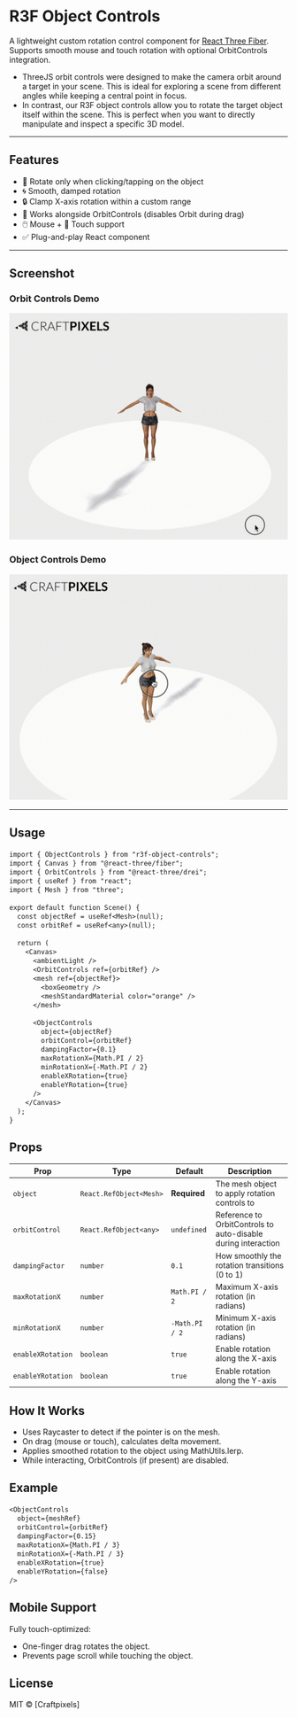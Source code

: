 # R3F Object Controls

A lightweight custom rotation control component for [React Three Fiber](https://github.com/pmndrs/react-three-fiber).  
Supports smooth mouse and touch rotation with optional OrbitControls integration.

* ThreeJS orbit controls were designed to make the camera orbit around a target in your scene. This is ideal for exploring a scene from different angles while keeping a central point in focus. 
* In contrast, our R3F object controls allow you to rotate the target object itself within the scene. This is perfect when you want to directly manipulate and inspect a specific 3D model. 

---

## Features

- 🎯 Rotate only when clicking/tapping on the object
- 🌀 Smooth, damped rotation
- 🔒 Clamp X-axis rotation within a custom range
- 🔄 Works alongside OrbitControls (disables Orbit during drag)
- 🖱️ Mouse + 📱 Touch support
- ✅ Plug-and-play React component

---
## Screenshot
### Orbit Controls Demo
![Demo](Orbit.gif)
### Object Controls Demo
![Demo](object.gif)

---

## Usage

```tsx
import { ObjectControls } from "r3f-object-controls";
import { Canvas } from "@react-three/fiber";
import { OrbitControls } from "@react-three/drei";
import { useRef } from "react";
import { Mesh } from "three";

export default function Scene() {
  const objectRef = useRef<Mesh>(null);
  const orbitRef = useRef<any>(null);

  return (
    <Canvas>
      <ambientLight />
      <OrbitControls ref={orbitRef} />
      <mesh ref={objectRef}>
        <boxGeometry />
        <meshStandardMaterial color="orange" />
      </mesh>

      <ObjectControls
        object={objectRef}
        orbitControl={orbitRef}
        dampingFactor={0.1}
        maxRotationX={Math.PI / 2}
        minRotationX={-Math.PI / 2}
        enableXRotation={true}
        enableYRotation={true}
      />
    </Canvas>
  );
}
```

## Props

| Prop              | Type                    | Default        | Description                                                   |
| ----------------- | ----------------------- | -------------- | ------------------------------------------------------------- |
| `object`          | `React.RefObject<Mesh>` | **Required**   | The mesh object to apply rotation controls to                 |
| `orbitControl`    | `React.RefObject<any>`  | `undefined`    | Reference to OrbitControls to auto-disable during interaction |
| `dampingFactor`   | `number`                | `0.1`          | How smoothly the rotation transitions (0 to 1)                |
| `maxRotationX`    | `number`                | `Math.PI / 2`  | Maximum X-axis rotation (in radians)                          |
| `minRotationX`    | `number`                | `-Math.PI / 2` | Minimum X-axis rotation (in radians)                          |
| `enableXRotation` | `boolean`               | `true`         | Enable rotation along the X-axis                              |
| `enableYRotation` | `boolean`               | `true`         | Enable rotation along the Y-axis                              |


## How It Works

* Uses Raycaster to detect if the pointer is on the mesh.
* On drag (mouse or touch), calculates delta movement.
* Applies smoothed rotation to the object using MathUtils.lerp.
* While interacting, OrbitControls (if present) are disabled.

## Example

```tsx
<ObjectControls
  object={meshRef}
  orbitControl={orbitRef}
  dampingFactor={0.15}
  maxRotationX={Math.PI / 3}
  minRotationX={-Math.PI / 3}
  enableXRotation={true}
  enableYRotation={false}
/>
```

## Mobile Support

Fully touch-optimized:

* One-finger drag rotates the object.
* Prevents page scroll while touching the object.

## License

MIT © [Craftpixels]
